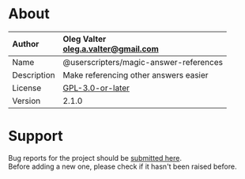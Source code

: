 
# About

| Author       | Oleg Valter<br>[oleg.a.valter@gmail.com](mailto:oleg.a.valter@gmail.com) |
| :----------- | :----------------------- |
| Name | @userscripters/magic-answer-references |
| Description | Make referencing other answers easier |
| License | [GPL-3.0-or-later](https://spdx.org/licenses/GPL-3.0-or-later) |
| Version | 2.1.0 |


# Support

Bug reports for the project should be [submitted here](https://github.com/userscripters/magic-answer-references/issues).
<br>Before adding a new one, please check if it hasn't been raised before.
  